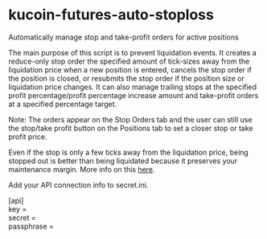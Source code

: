 # kucoin-futures-auto-stoploss
Automatically manage stop and take-profit orders for active positions

The main purpose of this script is to prevent liquidation events. It creates a reduce-only stop order the specified amount of tick-sizes away from the liquidation price when a new position is entered, cancels the stop order if the position is closed, or resubmits the stop order if the position size or liquidation price changes. It can also manage trailing stops at the specified profit percentage/profit percentage increase amount and take-profit orders at a specified percentage target. 

Note: The orders appear on the Stop Orders tab and the user can still use the stop/take profit button on the Positions tab to set a closer stop or take profit price.

Even if the stop is only a few ticks away from the liquidation price, being stopped out is better than being liquidated because it preserves your maintenance margin. More info on this [here](https://medium.com/@Austerity_Sucks/why-you-should-never-use-your-liquidation-price-as-a-stop-loss-on-bitcoin-futures-30655f280ddd).

Add your API connection info to secret.ini.

[api]  
key =  
secret =  
passphrase = 
